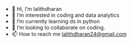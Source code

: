 - 👋 Hi, I’m lalithdharan
- 👀 I’m interested in coding and data analytics
- 🌱 I’m currently learning ds in python
- 💞️ I’m looking to collaborate on coding.
- 📫 How to reach me lalithdharan24@gmail.com

<!---
lalithdharan/lalithdharan is a ✨ special ✨ repository because its `README.md` (this file) appears on your GitHub profile.
You can click the Preview link to take a look at your changes.
--->
